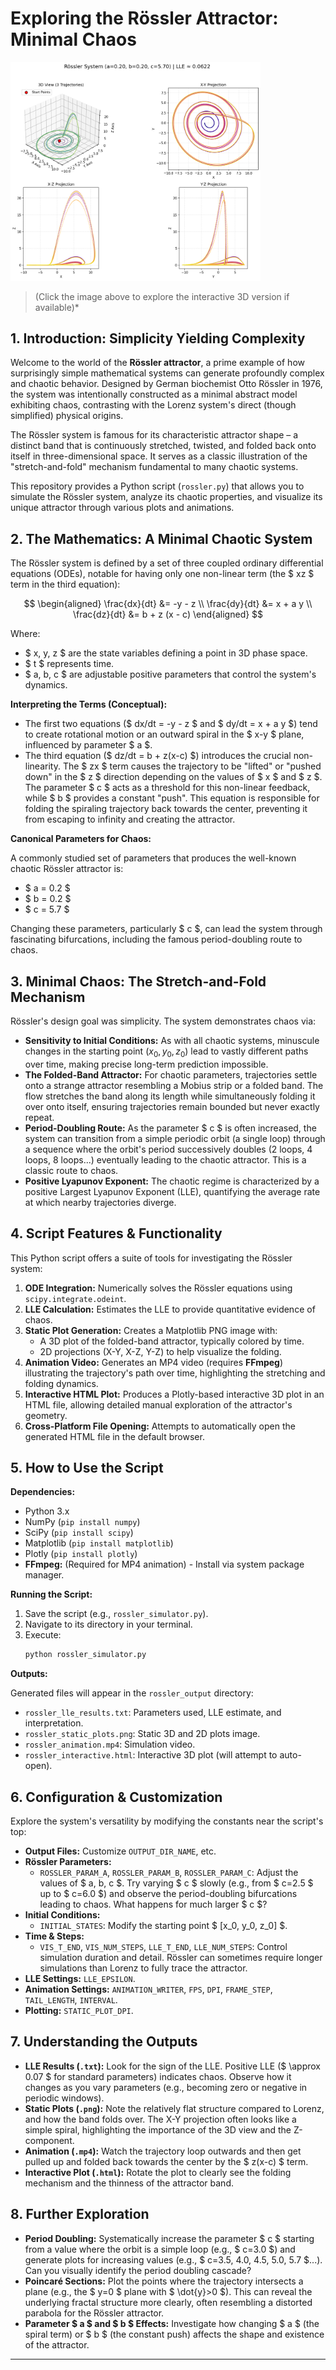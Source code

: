 # Exploring the Rössler Attractor: Minimal Chaos

<a href="rossler_output/rossler_interactive.html" title="Click to view Interactive Rössler Attractor Plot">
  <img src="rossler_output/rossler_static_plots.png" alt="Rössler Attractor Static Plot" width="400">
</a>

> (Click the image above to explore the interactive 3D version if available)*

## 1. Introduction: Simplicity Yielding Complexity

Welcome to the world of the **Rössler attractor**, a prime example of how surprisingly simple mathematical systems can generate profoundly complex and chaotic behavior. Designed by German biochemist Otto Rössler in 1976, the system was intentionally constructed as a minimal abstract model exhibiting chaos, contrasting with the Lorenz system's direct (though simplified) physical origins.

The Rössler system is famous for its characteristic attractor shape – a distinct band that is continuously stretched, twisted, and folded back onto itself in three-dimensional space. It serves as a classic illustration of the "stretch-and-fold" mechanism fundamental to many chaotic systems.

This repository provides a Python script (`rossler.py`) that allows you to simulate the Rössler system, analyze its chaotic properties, and visualize its unique attractor through various plots and animations.

## 2. The Mathematics: A Minimal Chaotic System

The Rössler system is defined by a set of three coupled ordinary differential equations (ODEs), notable for having only one non-linear term (the $ xz $ term in the third equation):

$$
\begin{aligned}
\frac{dx}{dt} &= -y - z \\
\frac{dy}{dt} &= x + a y \\
\frac{dz}{dt} &= b + z (x - c)
\end{aligned}
$$

Where:

* $ x, y, z $ are the state variables defining a point in 3D phase space.
* $ t $ represents time.
* $ a, b, c $ are adjustable positive parameters that control the system's dynamics.

**Interpreting the Terms (Conceptual):**

* The first two equations ($ dx/dt = -y - z $ and $ dy/dt = x + a y $) tend to create rotational motion or an outward spiral in the $ x-y $ plane, influenced by parameter $ a $.
* The third equation ($ dz/dt = b + z(x-c) $) introduces the crucial non-linearity. The $ zx $ term causes the trajectory to be "lifted" or "pushed down" in the $ z $ direction depending on the values of $ x $ and $ z $. The parameter $ c $ acts as a threshold for this non-linear feedback, while $ b $ provides a constant "push". This equation is responsible for folding the spiraling trajectory back towards the center, preventing it from escaping to infinity and creating the attractor.

**Canonical Parameters for Chaos:**

A commonly studied set of parameters that produces the well-known chaotic Rössler attractor is:
* $ a = 0.2 $
* $ b = 0.2 $
* $ c = 5.7 $

Changing these parameters, particularly $ c $, can lead the system through fascinating bifurcations, including the famous period-doubling route to chaos.

## 3. Minimal Chaos: The Stretch-and-Fold Mechanism

Rössler's design goal was simplicity. The system demonstrates chaos via:

* **Sensitivity to Initial Conditions:** As with all chaotic systems, minuscule changes in the starting point $(x_0, y_0, z_0)$ lead to vastly different paths over time, making precise long-term prediction impossible.
* **The Folded-Band Attractor:** For chaotic parameters, trajectories settle onto a strange attractor resembling a Mobius strip or a folded band. The flow stretches the band along its length while simultaneously folding it over onto itself, ensuring trajectories remain bounded but never exactly repeat.
* **Period-Doubling Route:** As the parameter $ c $ is often increased, the system can transition from a simple periodic orbit (a single loop) through a sequence where the orbit's period successively doubles (2 loops, 4 loops, 8 loops...) eventually leading to the chaotic attractor. This is a classic route to chaos.
* **Positive Lyapunov Exponent:** The chaotic regime is characterized by a positive Largest Lyapunov Exponent (LLE), quantifying the average rate at which nearby trajectories diverge.

## 4. Script Features & Functionality

This Python script offers a suite of tools for investigating the Rössler system:

1.  **ODE Integration:** Numerically solves the Rössler equations using `scipy.integrate.odeint`.
2.  **LLE Calculation:** Estimates the LLE to provide quantitative evidence of chaos.
3.  **Static Plot Generation:** Creates a Matplotlib PNG image with:
    * A 3D plot of the folded-band attractor, typically colored by time.
    * 2D projections (X-Y, X-Z, Y-Z) to help visualize the folding.
4.  **Animation Video:** Generates an MP4 video (requires **FFmpeg**) illustrating the trajectory's path over time, highlighting the stretching and folding dynamics.
5.  **Interactive HTML Plot:** Produces a Plotly-based interactive 3D plot in an HTML file, allowing detailed manual exploration of the attractor's geometry.
6.  **Cross-Platform File Opening:** Attempts to automatically open the generated HTML file in the default browser.

## 5. How to Use the Script

**Dependencies:**

* Python 3.x
* NumPy (`pip install numpy`)
* SciPy (`pip install scipy`)
* Matplotlib (`pip install matplotlib`)
* Plotly (`pip install plotly`)
* **FFmpeg:** (Required for MP4 animation) - Install via system package manager.

**Running the Script:**

1.  Save the script (e.g., `rossler_simulator.py`).
2.  Navigate to its directory in your terminal.
3.  Execute:
    ```bash
    python rossler_simulator.py
    ```

**Outputs:**

Generated files will appear in the `rossler_output` directory:

* `rossler_lle_results.txt`: Parameters used, LLE estimate, and interpretation.
* `rossler_static_plots.png`: Static 3D and 2D plots image.
* `rossler_animation.mp4`: Simulation video.
* `rossler_interactive.html`: Interactive 3D plot (will attempt to auto-open).

## 6. Configuration & Customization

Explore the system's versatility by modifying the constants near the script's top:

* **Output Files:** Customize `OUTPUT_DIR_NAME`, etc.
* **Rössler Parameters:**
    * `ROSSLER_PARAM_A`, `ROSSLER_PARAM_B`, `ROSSLER_PARAM_C`: Adjust the values of $ a, b, c $. Try varying $ c $ slowly (e.g., from $ c=2.5 $ up to $ c=6.0 $) and observe the period-doubling bifurcations leading to chaos. What happens for much larger $ c $?
* **Initial Conditions:**
    * `INITIAL_STATES`: Modify the starting point $ [x_0, y_0, z_0] $.
* **Time & Steps:**
    * `VIS_T_END`, `VIS_NUM_STEPS`, `LLE_T_END`, `LLE_NUM_STEPS`: Control simulation duration and detail. Rössler can sometimes require longer simulations than Lorenz to fully trace the attractor.
* **LLE Settings:** `LLE_EPSILON`.
* **Animation Settings:** `ANIMATION_WRITER`, `FPS`, `DPI`, `FRAME_STEP`, `TAIL_LENGTH`, `INTERVAL`.
* **Plotting:** `STATIC_PLOT_DPI`.

## 7. Understanding the Outputs

* **LLE Results (`.txt`):** Look for the sign of the LLE. Positive LLE ($ \approx 0.07 $ for standard parameters) indicates chaos. Observe how it changes as you vary parameters (e.g., becoming zero or negative in periodic windows).
* **Static Plots (`.png`):** Note the relatively flat structure compared to Lorenz, and how the band folds over. The X-Y projection often looks like a simple spiral, highlighting the importance of the 3D view and the Z-component.
* **Animation (`.mp4`):** Watch the trajectory loop outwards and then get pulled up and folded back towards the center by the $ z(x-c) $ term.
* **Interactive Plot (`.html`):** Rotate the plot to clearly see the folding mechanism and the thinness of the attractor band.

## 8. Further Exploration

* **Period Doubling:** Systematically increase the parameter $ c $ starting from a value where the orbit is a simple loop (e.g., $ c=3.0 $) and generate plots for increasing values (e.g., $ c=3.5, 4.0, 4.5, 5.0, 5.7 $...). Can you visually identify the period doubling cascade?
* **Poincaré Sections:** Plot the points where the trajectory intersects a plane (e.g., the $ y=0 $ plane with $ \dot{y}>0 $). This can reveal the underlying fractal structure more clearly, often resembling a distorted parabola for the Rössler attractor.
* **Parameter $ a $ and $ b $ Effects:** Investigate how changing $ a $ (the spiral term) or $ b $ (the constant push) affects the shape and existence of the attractor.

---
